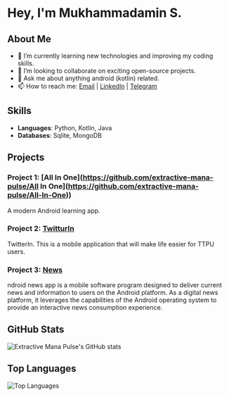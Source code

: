 # Hey, I'm Mukhammadamin S.

## About Me

- 🌱 I’m currently learning new technologies and improving my coding skills.
- 👯 I’m looking to collaborate on exciting open-source projects.
- 💬 Ask me about anything android (kotlin) related.
- 📫 How to reach me: [Email](mailto:invoker1441@gmail.com) | [LinkedIn](https://www.linkedin.com/in/extractive-mana-pulse](https://www.linkedin.com/in/mukhammadamin-salokhiddinov-998202200/)) | [Telegram](https://t.me/Qlwre)

## Skills

- **Languages**: Python, Kotlin, Java
- **Databases**: Sqlite, MongoDB

## Projects

### Project 1: [All In One](https://github.com/extractive-mana-pulse/All In One](https://github.com/extractive-mana-pulse/All-In-One))
A modern Android learning app.

### Project 2: [TwitturIn](https://github.com/extractive-mana-pulse/Twittur-In-)
TwitterIn. This is a mobile application that will make life easier for TTPU users.

### Project 3: [News]([https://github.com/extractive-mana-pulse/Twittur-In-](https://github.com/extractive-mana-pulse/News))
ndroid news app is a mobile software program designed to deliver current news and information to users on the Android platform. As a digital news platform, it leverages the capabilities of the Android operating system to provide an interactive news consumption experience.

## GitHub Stats

![Extractive Mana Pulse's GitHub stats](https://github-readme-stats.vercel.app/api?username=extractive-mana-pulse&show_icons=true&theme=radical)

## Top Languages

![Top Languages](https://github-readme-stats.vercel.app/api/top-langs/?username=extractive-mana-pulse&layout=compact&theme=radical)
